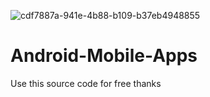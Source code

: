 
![cdf7887a-941e-4b88-b109-b37eb4948855](https://user-images.githubusercontent.com/15881625/109796923-b8d48f80-7c53-11eb-8c75-e67741fd29a1.jpg)
# Android-Mobile-Apps
Use this source code for free
thanks
